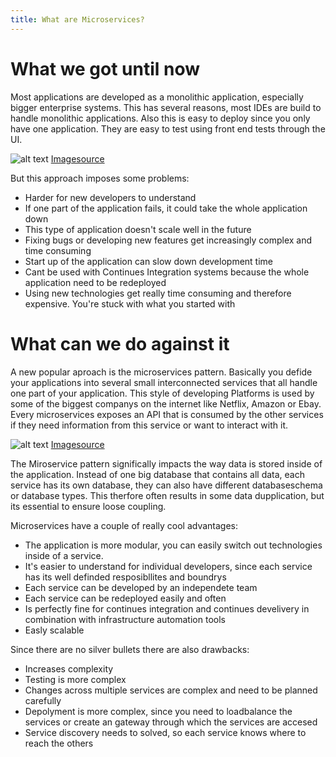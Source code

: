 ```yaml
---
title: What are Microservices?
---
```


# What we got until now
Most applications are developed as a monolithic application, especially bigger enterprise systems. This has several reasons, most IDEs are build to handle monolithic applications. Also this is easy to deploy since you only have one application. They are easy to test using front end tests through the UI.

![alt text](http://bits.citrusbyte.com/images/posts/2015-08-24-microservices-monolith.png "Monolithc Application")
[Imagesource](http://bits.citrusbyte.com/images/posts/2015-08-24-microservices-monolith.png)

But this approach imposes some problems:

- Harder for new developers to understand
- If one part of the application fails, it could take the whole application down
- This type of application doesn't scale well in the future
- Fixing bugs or developing new features get increasingly complex and time consuming
- Start up of the application can slow down development time
- Cant be used with Continues Integration systems because the whole application need to be redeployed
- Using new technologies get really time consuming and therefore expensive. You're stuck with what you started with


# What can we do against it
A new popular aproach is the microservices pattern. Basically you defide your applications into several small interconnected services that all handle one part of your application. This style of developing Platforms is used by some of the biggest companys on the internet like Netflix, Amazon or Ebay. Every microservices exposes an API that is consumed by the other services if they need information from this service or want to interact with it.

![alt text](http://bits.citrusbyte.com/images/posts/2015-08-24-microservices-architecture.png "Microservice Application")
[Imagesource](http://bits.citrusbyte.com/images/posts/2015-08-24-microservices-architecture.png)

The Miroservice pattern significally impacts the way data is stored inside of the application. Instead of one big database that contains all data, each service has its own database, they can also have different databaseschema or database types. This therfore often results in some data dupplication, but its essential to ensure loose coupling.

Microservices have a couple of really cool advantages:

- The application is more modular, you can easily switch out technologies inside of a service.
- It's easier to understand for individual developers, since each service has its well definded resposibllites and boundrys
- Each service can be developed by an independete team
- Each service can be redeployed easily and often
- Is perfectly fine for continues integration and continues develivery in combination with infrastructure automation tools
- Easly scalable


Since there are no silver bullets there are also drawbacks:

- Increases complexity
- Testing is more complex
- Changes across multiple services are complex and need to be planned carefully
- Depolyment is more complex, since you need to loadbalance the services or create an gateway through which the services are accesed
- Service discovery needs to solved, so each service knows where to reach the others
